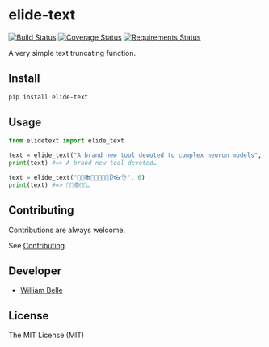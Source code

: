 elide-text
==========

[![Build Status][travis-image]][travis-url]
[![Coverage Status][codecov-image]][codecov-url]
[![Requirements Status][requires-image]][requires-url]

A very simple text truncating function.

Install
-------

```bash
pip install elide-text
```

Usage
-----

```python
from elidetext import elide_text

text = elide_text("A brand new tool devoted to complex neuron models", 25)
print(text) #=> A brand new tool devoted…

text = elide_text("🍺📰📚🍮🌵📴🎯🌿👂👓👌", 6)
print(text) #=> 🍺📰📚🍮🌵…
```

Contributing
------------

Contributions are always welcome.

See [Contributing](CONTRIBUTING.md).

Developer
---------

* [William Belle](https://github.com/williambelle)

License
-------

The MIT License (MIT)

[travis-image]: https://travis-ci.org/williambelle/elide-text.svg?branch=master
[travis-url]: https://travis-ci.org/williambelle/elide-text
[codecov-image]:https://codecov.io/gh/williambelle/elide-text/branch/master/graph/badge.svg
[codecov-url]:https://codecov.io/gh/williambelle/elide-text
[requires-image]:https://requires.io/github/williambelle/elide-text/requirements.svg?branch=master
[requires-url]:https://requires.io/github/williambelle/elide-text/requirements/?branch=master
